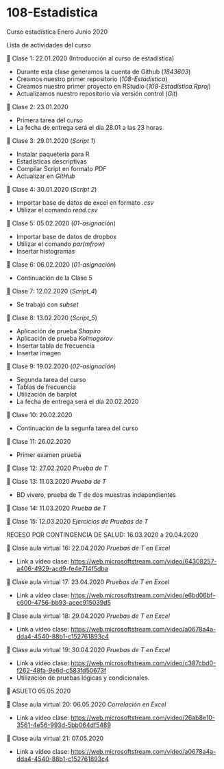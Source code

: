 # 108-Estadistica
Curso estadística Enero Junio 2020

Lista de actividades del curso

:paperclip: Clase 1: 22.01.2020 (Introducción al curso de estadística)
  + Durante esta clase generamos la cuenta de Github (*1843603*)
  + Creamos nuestro primer repositorio (*108-Estadistica*)
  + Creamos nuestro primer proyecto en RStudio (*108-Estadistica.Rproj*)
  + Actualizamos nuestro repositorio vía versión control (*Git*)
  
  
:paperclip: Clase 2: 23.01.2020
  + Primera tarea del curso
  + La fecha de entrega será el día 28.01 a las 23 horas


:paperclip: Clase 3: 29.01.2020 (*Script 1*)
  + Instalar paquetería para R
  + Estadísticas descriptivas
  + Compilar Script en formato *PDF*
  + Actualizar en *GitHub*
  
  
:paperclip: Clase 4: 30.01.2020 (*Script 2*)
  + Importar base de datos de excel en formato *.csv*
  + Utilizar el comando *read.csv*
  
  
:paperclip: Clase 5: 05.02.2020 (*01-asignación*)
  + Importar base de datos de dropbox
  + Utilizar el comando *par(mfrow)*
  + Insertar histogramas
  
  
:paperclip: Clase 6: 06.02.2020 (*01-asignación*)
  + Continuación de la Clase 5
  
  
:paperclip: Clase 7: 12.02.2020 (*Script_4*)
  + Se trabajó con *subset*
  
  
:paperclip: Clase 8: 13.02.2020 (*Script_5*)
  + Aplicación de prueba *Shapiro*
  + Aplicación de prueba *Kolmogorov*
  + Insertar tabla de frecuencia
  + Insertar imagen
  
  
:paperclip: Clase 9: 19.02.2020 (*02-asignación*)
  + Segunda tarea del curso
  + Tablas de frecuencia
  + Utilización de barplot
  + La fecha de entrega será el día 20.02.2020
  

:paperclip: Clase 10: 20.02.2020 
  + Continuación de la segunfa tarea del curso
  
  
:paperclip: Clase 11: 26.02.2020
  + Primer examen prueba
  
  
:paperclip: Clase 12: 27.02.2020 *Prueba de T*


:paperclip: Clase 13: 11.03.2020 *Prueba de T*
  + BD vivero, prueba de T de dos muestras independientes



:paperclip: Clase 14: 11.03.2020 *Prueba de T*


:paperclip: Clase 15: 12.03.2020 *Ejercicios de Pruebas de T*



RECESO POR CONTINGENCIA DE SALUD: 16.03.2020 a 20.04.2020


:paperclip: Clase aula virtual 16: 22.04.2020 *Pruebas de T en Excel*
  + Link a vídeo clase: https://web.microsoftstream.com/video/64308257-a406-4929-acd9-fe4e714f5dba

  

:paperclip: Clase aula virtual 17: 23.04.2020 *Pruebas de T en Excel*
  + Link a vídeo clase: https://web.microsoftstream.com/video/e6bd06bf-c600-4756-bb93-acec915039d5
  
  
:paperclip: Clase aula virtual 18: 29.04.2020 *Pruebas de T en Excel*
  + Link a vídeo clase: https://web.microsoftstream.com/video/a0678a4a-dda4-4540-88b1-c152761893c4
  
 
:paperclip: Clase aula virtual 19: 30.04.2020 *Pruebas de T en Excel*
  + Link a vídeo clase: https://web.microsoftstream.com/video/c387cbd0-f262-48fa-9e6d-c583fd50673f
  + Utilización de pruebas lógicas y condicionales. 
  
  
:paperclip: ASUETO 05.05.2020


:paperclip: Clase aula virtual 20: 06.05.2020 *Correlación en Excel*
  + Link a vídeo clase: https://web.microsoftstream.com/video/26ab8e10-3561-4e56-993d-5bb064df5489
  
  
  
:paperclip: Clase aula virtual 21: 07.05.2020 
  + Link a vídeo clase: https://web.microsoftstream.com/video/a0678a4a-dda4-4540-88b1-c152761893c4
  
  
